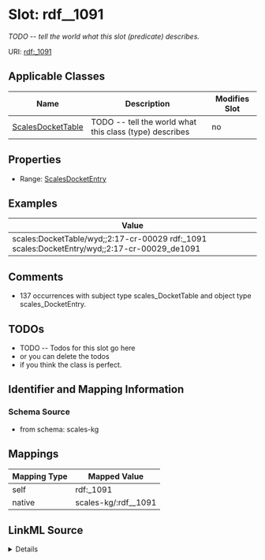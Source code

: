 

# Slot: rdf__1091


_TODO -- tell the world what this slot (predicate) describes._





URI: [rdf:_1091](http://www.w3.org/1999/02/22-rdf-syntax-ns#_1091)



<!-- no inheritance hierarchy -->





## Applicable Classes

| Name | Description | Modifies Slot |
| --- | --- | --- |
| [ScalesDocketTable](../classes/ScalesDocketTable.md) | TODO -- tell the world what this class (type) describes |  no  |







## Properties

* Range: [ScalesDocketEntry](../classes/ScalesDocketEntry.md)






## Examples

| Value |
| --- |
| scales:DocketTable/wyd;;2:17-cr-00029 rdf:_1091 scales:DocketEntry/wyd;;2:17-cr-00029_de1091 |

## Comments

* 137 occurrences with subject type scales_DocketTable and object type scales_DocketEntry.

## TODOs

* TODO -- Todos for this slot go here
* or you can delete the todos
* if you think the class is perfect.

## Identifier and Mapping Information







### Schema Source


* from schema: scales-kg




## Mappings

| Mapping Type | Mapped Value |
| ---  | ---  |
| self | rdf:_1091 |
| native | scales-kg/:rdf__1091 |




## LinkML Source

<details>
```yaml
name: rdf__1091
description: TODO -- tell the world what this slot (predicate) describes.
todos:
- TODO -- Todos for this slot go here
- or you can delete the todos
- if you think the class is perfect.
comments:
- 137 occurrences with subject type scales_DocketTable and object type scales_DocketEntry.
examples:
- value: scales:DocketTable/wyd;;2:17-cr-00029 rdf:_1091 scales:DocketEntry/wyd;;2:17-cr-00029_de1091
from_schema: scales-kg
rank: 1000
slot_uri: rdf:_1091
alias: rdf__1091
domain_of:
- scales_DocketTable
range: scales_DocketEntry

```
</details>